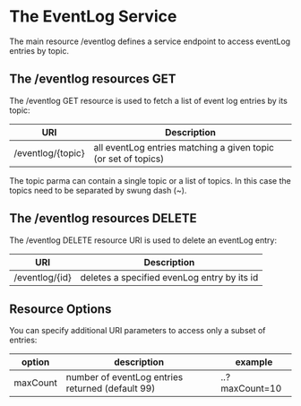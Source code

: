 # The EventLog Service
The main resource /eventlog defines a service endpoint to access eventLog entries by topic. 

## The /eventlog resources GET
The /eventlog GET resource is used to fetch a list of event log entries by its topic:


| URI                                           | Description                               					   | 
|-----------------------------------------------|------------------------------------------------------------------|
| /eventlog/{topic}                             | all eventLog entries matching a given topic (or set of topics)   |

The topic parma can contain a single topic or a list of topics. In this case the topics need to be separated by swung dash (~).


## The /eventlog resources DELETE
The /eventlog DELETE resource URI is used to delete an eventLog entry:


| URI                                           | Description                                 | 
|-----------------------------------------------|---------------------------------------------|
| /eventlog/{id}                                | deletes a specified evenLog entry by its id |




 
## Resource Options
You can specify additional URI parameters to access only a subset of entries: 

| option      | description                                             | example                          |
|-------------|---------------------------------------------------------|----------------------------------|
| maxCount    | number of eventLog entries returned (default 99)        | ..?maxCount=10                   |


   